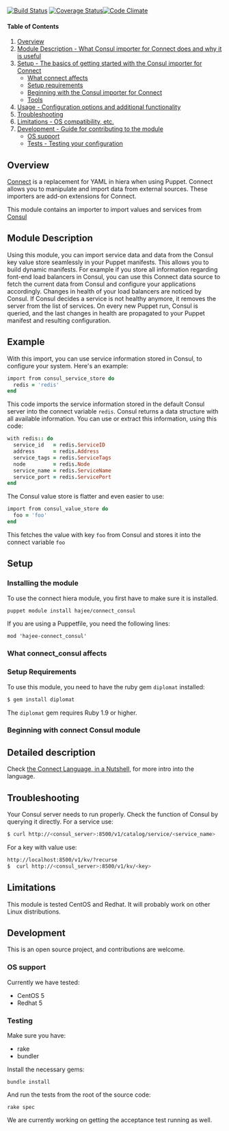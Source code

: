 [![Build Status](https://travis-ci.org/hajee/connect_consul.png?branch=master)](https://travis-ci.org/hajee/connect_consul) [![Coverage Status](https://coveralls.io/repos/hajee/connect_consul/badge.svg)](https://coveralls.io/r/hajee/connect_consul)[![Code Climate](https://codeclimate.com/github/hajee/connect_consul/badges/gpa.svg)](https://codeclimate.com/github/hajee/connect_consul)

#### Table of Contents

1. [Overview](#overview)
2. [Module Description - What Consul importer for Connect does and why it is useful](#module-description)
3. [Setup - The basics of getting started with the Consul importer for Connect](#setup)
    * [What connect affects](#what-connect-affects)
    * [Setup requirements](#setup-requirements)
    * [Beginning with the Consul importer for Connect](#beginning-with-connect)
    * [Tools](#tools)
4. [Usage - Configuration options and additional functionality](#usage)
5. [Troubleshooting](#troubleshooting)
6. [Limitations - OS compatibility, etc.](#limitations)
7. [Development - Guide for contributing to the module](#development)
    * [OS support](#os-support)
    * [Tests - Testing your configuration](#testing)

## Overview

[Connect](https://github.com/hajee/connect) is a replacement for YAML in hiera when using Puppet. Connect allows you to manipulate and import data from external sources. These importers are add-on extensions for Connect.

This module contains an importer to import values and services from [Consul](https://www.consul.io/)

## Module Description

Using this module, you can import service data and data from the Consul key value store seamlessly in your Puppet manifests. This allows you to build dynamic manifests. For example if you store all information regarding font-end load balancers in Consul, you can use this Connect data source to fetch the current data from Consul and configure your applications accordingly. Changes in health of your load balancers are noticed by Consul. If Consul decides a service is not healthy anymore, it removes the server from the list of services. On every new Puppet run, Consul is queried, and the last changes in health are propagated to your Puppet manifest and resulting configuration.

## Example

With this import, you can use service information stored in Consul, to configure your system. Here's an example:

```ruby
import from consul_service_store do
  redis = 'redis'
end
```

This code imports the service information stored in the default Consul server into the connect variable `redis`. Consul returns a data structure with all available information. You can use or extract this information, using this code:

```ruby
with redis:: do
  service_id   = redis.ServiceID
  address      = redis.Address
  service_tags = redis.ServiceTags
  node         = redis.Node
  service_name = redis.ServiceName
  service_port = redis.ServicePort
end
```

The Consul value store is flatter and even easier to use:

```ruby
import from consul_value_store do
  foo = 'foo'
end
```

This fetches the value with key `foo` from Consul and stores it into the connect variable `foo`


## Setup

### Installing the module

To use the connect hiera module, you first have to make sure it is installed.

```sh
puppet module install hajee/connect_consul
```

If you are using a Puppetfile, you need the following lines:

```
mod 'hajee-connect_consul'
```

### What connect_consul affects

### Setup Requirements

To use this module, you need to have the ruby gem `diplomat` installed:

```sh
$ gem install diplomat
```

The `diplomat`  gem requires Ruby 1.9 or higher.

### Beginning with connect Consul module


## Detailed description

Check [the Connect Language, in a Nutshell](https://github.com/hajee/connect/blob/master/doc/nutshell.md), for more intro into the language.

## Troubleshooting

Your Consul server needs to run properly. Check the function of Consul by querying it directly. For a service use:

```sh
$ curl http://<consul_server>:8500/v1/catalog/service/<service_name>
```

For a key with value use:

```sh
http://localhost:8500/v1/kv/?recurse
$  curl http://<consul_server>:8500/v1/kv/<key>
```

## Limitations

This module is tested CentOS and Redhat. It will probably work on other Linux distributions.

## Development

This is an open source project, and contributions are welcome.

### OS support

Currently we have tested:

* CentOS 5
* Redhat 5

### Testing

Make sure you have:

* rake
* bundler

Install the necessary gems:

    bundle install

And run the tests from the root of the source code:

    rake spec

We are currently working on getting the acceptance test running as well.
